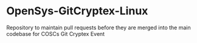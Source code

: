 # OpenSys-GitCryptex-Linux
Repository to maintain pull requests before they are merged into the main codebase for COSCs Git Cryptex Event
